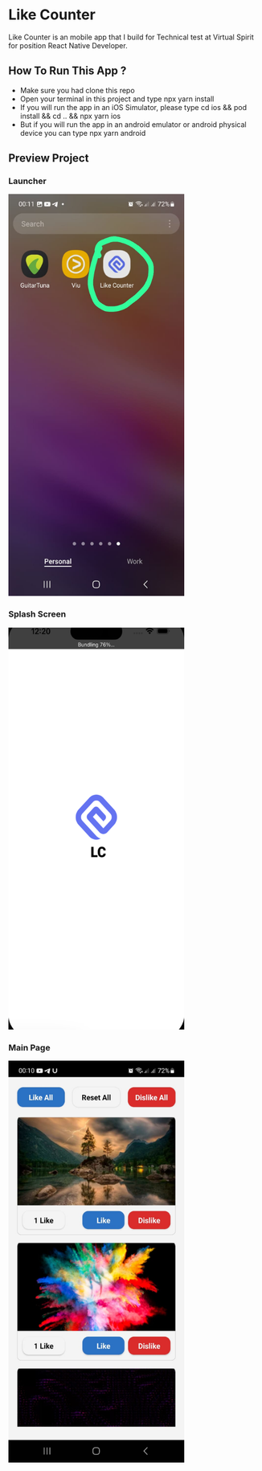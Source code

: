 # Like Counter
Like Counter is an mobile app that I build for Technical test at Virtual Spirit for position React Native Developer.

## How To Run This App ?
- Make sure you had clone this repo
- Open your terminal in this project and type npx yarn install
- If you will run the app in an iOS Simulator, please type cd ios && pod install && cd .. && npx yarn ios
- But if you will run the app in an android emulator or android physical device you can type npx yarn android

## Preview Project

### Launcher
[<img src="screenshoots/launcher.jpeg" width="350" height="800" />](screenshoots/launcher.jpeg)

### Splash Screen
[<img src="screenshoots/splash-screen.png" width="350" height="800" />](screenshoots/splash-screen.png)

### Main Page
[<img src="screenshoots/home.jpeg" width="350" height="800" />](screenshoots/home.jpeg)
